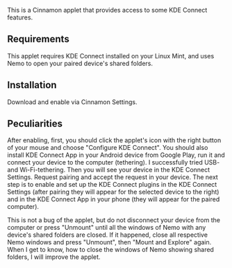 This is a Cinnamon applet that provides access to some KDE Connect features.

## Requirements
This applet requires KDE Connect installed on your Linux Mint, and uses Nemo to open your paired device's shared folders.

## Installation
Download and enable via Cinnamon Settings.

## Peculiarities
After enabling, first, you should click the applet's icon with the right button of your mouse and choose "Configure KDE Connect".
You should also install KDE Connect App in your Android device from Google Play, run it and connect your device to the computer (tethering). I successfully tried USB- and Wi-Fi-tethering.
Then you will see your device in the KDE Connect Settings. Request pairing and accept the request in your device.
The next step is to enable and set up the KDE Connect plugins in the KDE Connect Settings (after pairing they will appear for the selected device to the right) and in the KDE Connect App in your phone (they will appear for the paired computer).

This is not a bug of the applet, but do not disconnect your device from the computer or press "Unmount" until all the windows of Nemo with any device's shared folders are closed. If it happened, close all respective Nemo windows and press "Unmount", then "Mount and Explore" again. When I get to know, how to close the windows of Nemo showing shared folders, I will improve the applet.

